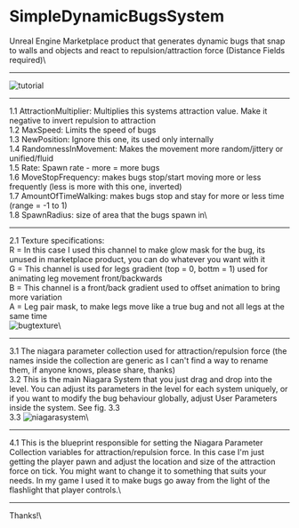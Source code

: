 # SimpleDynamicBugsSystem
Unreal Engine Marketplace product that generates dynamic bugs that snap to walls and objects and react to repulsion/attraction force (Distance Fields required)\
___
![tutorial](https://github.com/faxcorp/SimpleDynamicBugsSystem/assets/37246339/a56f6af9-51f9-43b7-9f92-56bb93852075)
___
1.1 AttractionMultiplier: Multiplies this systems attraction value. Make it negative to invert repulsion to attraction\
1.2 MaxSpeed: Limits the speed of bugs\
1.3 NewPosition: Ignore this one, its used only internally\
1.4 RandomnessInMovement: Makes the movement more random/jittery or unified/fluid\
1.5 Rate: Spawn rate - more = more bugs\
1.6 MoveStopFrequency: makes bugs stop/start moving more or less frequently (less is more with this one, inverted)\
1.7 AmountOfTimeWalking: makes bugs stop and stay for more or less time (range = -1 to 1)\
1.8 SpawnRadius: size of area that the bugs spawn in\
___
2.1 Texture specifications:\
  R = In this case I used this channel to make glow mask for the bug, its unused in marketplace product, you can do whatever you want with it\
  G = This channel is used for legs gradient (top = 0, bottm = 1) used for animating leg movement front/backwards\
  B = This channel is a front/back gradient used to offset animation to bring more variation\
  A = Leg pair mask, to make legs move like a true bug and not all legs at the same time\
![bugtexture](https://github.com/faxcorp/SimpleDynamicBugsSystem/assets/37246339/70edf1ef-5111-413d-a2b8-8a03f11781f9)\
___
3.1 The niagara parameter collection used for attraction/repulsion force (the names inside the collection are generic as I can't find a way to rename them, if anyone knows, please share, thanks)\
3.2 This is the main Niagara System that you just drag and drop into the level. You can adjust its parameters in the level for each system uniquely, or if you want to modify the bug behaviour globally, adjust User Parameters inside the system. See fig. 3.3\
3.3 ![niagarasystem](https://github.com/faxcorp/SimpleDynamicBugsSystem/assets/37246339/06cf8955-9fc8-40f3-b11f-7b2e58b959fd)\
___
4.1 This is the blueprint responsible for setting the Niagara Parameter Collection variables for attraction/repulsion force. In this case I'm just getting the player pawn and adjust the location and size of the attraction force on tick. You might want to change it to something that suits your needs. In my game I used it to make bugs go away from the light of the flashlight that player controls.\
___
Thanks!\
